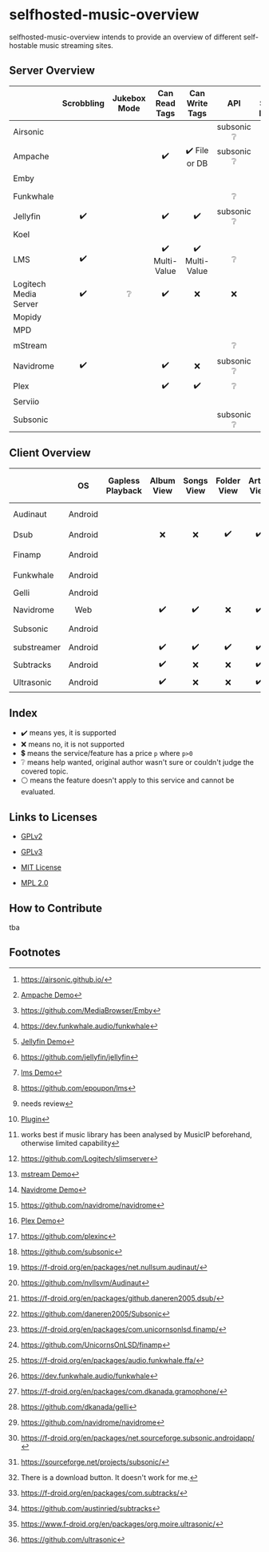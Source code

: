 # selfhosted-music-overview

selfhosted-music-overview intends to provide an overview of different self-hostable music streaming sites.




## Server Overview



|                       |     Scrobbling     |     Jukebox Mode     |         Can Read Tags          |         Can Write Tags         |           API            |            Can Share Music             | Multi-User Support | Multi-Library Support |  Smart Playlists   |  Heart/ Favorites  |   5 Star Rating    |    Replay Gain     |     Transcode      |                  free                  |                Demo                 |              Source Code               |     License     | Reviewed Version |
| --------------------- | :----------------: | :----------------------------: | :----------------------------: | :----------------------: | :------------------------------------: | :----------------: | :-------------------: | :----------------: | :----------------: | :----------------: | :----------------: | :----------------: | :------------------------------------: | :---------------------------------: | :------------------------------------: | :-------------: | :--------------: | :--------------: |
| Airsonic              |                    |                    |                                |                                | subsonic :grey_question: |                                        |                    |                       |                    |                    |                    |                    |                    | :heavy_check_mark: :heavy_dollar_sign: |                                     | :heavy_check_mark: [^github-airsonic]  |      GPLv3      |                  |
| Ampache               |                    |                    |       :heavy_check_mark:       | :heavy_check_mark: File or DB  | subsonic :grey_question: |                                        | :heavy_check_mark: |                       | :heavy_check_mark: | :heavy_check_mark: | :heavy_check_mark: |                    | :heavy_check_mark: |                                        |  :heavy_check_mark: [^ampachedemo]  |                                        |                 |                  |
| Emby                  |                    |                    |                                |                                |                          |                                        |                    |                       |                    |                    |                    |                    |                    |                                        |                                     |   :heavy_check_mark: [^github-emby]    |      GPLv2      |                  |
| Funkwhale             |                    |                    |                                |                                |     :grey_question:      |           :heavy_check_mark:           |                    |                       |                    |                    |                    |                    |                    |                                        |                                     | :heavy_check_mark: [^gitlab-funkwhale] | :grey_question: |                  |
| Jellyfin              | :heavy_check_mark: |  |       :heavy_check_mark:       |       :heavy_check_mark:       | subsonic :grey_question: |           :heavy_check_mark:           | :heavy_check_mark: |  :heavy_check_mark:   |        :x:         | :heavy_check_mark: |        :x:         |        :x:         | :heavy_check_mark: |                                        | :heavy_check_mark: [^jellyfindemo]  |  :heavy_check_mark:[^github-jellyfin]  |      GPLv2      |                  |
| Koel                  |                    |                    |                                |                                |                          |                                        |                    |                       |                    |                    |                    |                    |                    |                                        |                                     |                                        |                 |                  |
| LMS                   | :heavy_check_mark: |  | :heavy_check_mark: Multi-Value | :heavy_check_mark: Multi-Value |     :grey_question:      |                                        | :heavy_check_mark: |                       | :heavy_check_mark: | :heavy_check_mark: |                    |                    |                    |                                        |    :heavy_check_mark: [^lmsdemo]    |    :heavy_check_mark:[^github-lms]     |      GPLv3      |                  |
| Logitech Media Server | :heavy_check_mark: | :grey_question: | :heavy_check_mark: |      :x:       |     :x:      |       :x:       | :heavy_check_mark: :grey_question: [^review1] | :heavy_check_mark: [^logitech-multi] | :heavy_check_mark: [^logitech-comment-playlist] | :heavy_check_mark: | :heavy_check_mark: | :heavy_check_mark: | :heavy_check_mark: | :heavy_check_mark: | :x:  | :heavy_check_mark: [^github-logitech] |  GPLv2  |       8.2        |
| Mopidy                |                    |                    |                                |                                |                          |                                        |                    |                       |                    |                    |                    |                    |                    |                                        |                                     |                                        |                 |                  |
| MPD                   |                    |                    |                                |                                |                          |                                        |                    |                       |                    |                    |                    |                    |                    |                                        |                                     |                                        |                 |                  |
| mStream               |                    |                    |                                |                                |     :grey_question:      |           :heavy_check_mark:           |                    |                       |        :x:         |                    | :heavy_check_mark: | :heavy_check_mark: | :heavy_check_mark: |                                        |  :heavy_check_mark: [^mstreamdemo]  |                                        |                 |                  |
| Navidrome             | :heavy_check_mark: |  |       :heavy_check_mark:       |              :x:               | subsonic :grey_question: |           :heavy_check_mark:           | :heavy_check_mark: |      :x:       |     :x:     | :heavy_check_mark: | :heavy_check_mark: | :heavy_check_mark: | :heavy_check_mark: |                                        | :heavy_check_mark: [^navidromedemo] | :heavy_check_mark:[^github-navidrome]  |      GPLv3      |                  |
| Plex                  |                    |                    |       :heavy_check_mark:       |       :heavy_check_mark:       |     :grey_question:      | :heavy_check_mark: :heavy_dollar_sign: | :heavy_check_mark: |  :heavy_check_mark:   | :heavy_check_mark: | :heavy_check_mark: |                    |                    |                    |                                        |   :heavy_check_mark: [^plexdemo]    |   :heavy_check_mark: [^github-plex]    | :grey_question: |                  |
| Serviio               |                    |                    |                                |                                |                          |                                        |                    |                       |                    |                    |                    |                    |                    |                                        |                                     |                                        |                 |                  |
| Subsonic              |                    |                    |                                |                                | subsonic :grey_question: |                                        |                    |                       |                    |                    |                    |                    |                    |                                        |                                     | :heavy_check_mark: [^github-subsonic]  | :grey_question: |                  |







[^plexdemo]: [Plex Demo](https://app.plex.tv/desktop/#!/)
[^jellyfindemo]: [Jellyfin Demo](https://demo.jellyfin.org/)
[^navidromedemo]: [Navidrome Demo](https://www.navidrome.org/demo/)
[^lmsdemo]: [lms Demo](https://lms.demo.poupon.io/)
[^mstreamdemo]: [mstream Demo](https://demo.mstream.io/?)
[^ampachedemo]: [Ampache Demo](https://ampache.org/demo.html)


[^github-plex]: https://github.com/plexinc
[^github-emby]: https://github.com/MediaBrowser/Emby
[^github-jellyfin]: https://github.com/jellyfin/jellyfin
[^github-navidrome]: https://github.com/navidrome/navidrome
[^github-airsonic]: https://airsonic.github.io/
[^github-subsonic]: https://github.com/subsonic
[^gitlab-funkwhale]: https://dev.funkwhale.audio/funkwhale
[^github-lms]: https://github.com/epoupon/lms

[^website-funkwhale]: https://funkwhale.audio/
[^website-mstream]: https://mstream.io/
[^website-ampache]: https://ampache.org/
[^website-mopidy]: https://docs.mopidy.com/
[^website-koel]: https://koel.dev/
[^website-musicpd]: https://www.musicpd.org/
[^website-serviio]: https://www.serviio.org/
[^website-squeezebox]: https://www.mysqueezebox.com/download

[^website-jellyfin]: https://jellyfin.org


[^review1]: needs review
[^logitech-multi]: [Plugin](https://wiki.slimdevices.com/index.php/Multi_Library_plugin.html) 
[^logitech-comment-playlist]: works best if music library has been analysed by MusicIP beforehand, otherwise limited capability
[^github-logitech]: https://github.com/Logitech/slimserver

## Client Overview

|             |   OS    | Gapless Playback |     Album View     |     Songs View     |    Folder View     |    Artist View     |     Genre View     |    Decade View     |     Year View      |  Playlist Support  |  Most Played Song  | Most Played Album  | Recently Played Song | Recently Played Album | Recently Added Song | Recently Added Album | Frequently Played Album |    Offline Mode    |              Download Music               |      Podcasts      |     Scrobbling     |     Scrobbling     |   Similar Songs    |  Artist Top Songs  |    Shuffle Play    |    Random Album    | Favourites / Starred / Bookmark |      5 Stars       |  Search function   | Chromecast Support |  Android Auto   |        mp3         |        opus        |        flac        |     Dark Mode      |     Themeable      |    Open Source     |        free        | Smart Recommendations |   Video Support    |   Internet Radio   | API  |                 f-droid                 |             Source Code             |     License     | Reviewed Version |
| ----------- | :-----: | :--------------: | :----------------: | :----------------: | :----------------: | :----------------: | :----------------: | :----------------: | :----------------: | :----------------: | :----------------: | :----------------: | :------------------: | :-------------------: | :-----------------: | :------------------: | :---------------------: | :----------------: | :---------------------------------------: | :----------------: | :----------------: | :----------------: | :----------------: | :----------------: | :----------------: | :----------------: | :-----------------------------: | :----------------: | :----------------: | :----------------: | :-------------: | :----------------: | :----------------: | :----------------: | :----------------: | :----------------: | :----------------: | :----------------: | :-------------------: | :----------------: | :----------------: | :--: | :-------------------------------------: | :---------------------------------: | :-------------: | :--------------: |
| Audinaut    | Android |                  |                    |                    |                    |                    |                    |                    |                    |                    |                    |                    |                      |                       |                     |                      |                         |                    |                                           |                    |                    |                    |                    |                    |                    |                    |                                 |                    |                    |                    |                 |                    |                    |                    |                    |                    | :heavy_check_mark: | :heavy_check_mark: |                       |                    |                    |      |  :heavy_check_mark: [^fdroid-audinaut]  |      github [^github-audinaut]      |      GPLv3      |   0.5.1 (202)    |
| Dsub        | Android |                  |        :x:         |        :x:         | :heavy_check_mark: | :heavy_check_mark: | :heavy_check_mark: | :heavy_check_mark: |        :x:         | :heavy_check_mark: |        :x:         |        :x:         |         :x:          |          :x:          | :heavy_check_mark:  |         :x:          |           :x:           | :heavy_check_mark: |            :heavy_check_mark:             | :heavy_check_mark: |        :x:         |        :x:         |        :x:         |        :x:         | :heavy_check_mark: |        :x:         |       :heavy_check_mark:        | :heavy_check_mark: |        :x:         | :heavy_check_mark: | :grey_question: | :heavy_check_mark: | :heavy_check_mark: |  :grey_question:   |        :x:         |        :x:         | :heavy_check_mark: | :heavy_check_mark: |          :x:          | :heavy_check_mark: | :heavy_check_mark: |      |    :heavy_check_mark: [^fdroid-dsub]    |        github [^github-dsub]        |      GPLv3      |      5.5.2       |
| Finamp      | Android |                  |                    |                    |                    |                    |                    |                    |                    |                    |                    |                    |                      |                       |                     |                      |                         | :heavy_check_mark: |            :heavy_check_mark:             |                    |                    |                    |                    |                    |                    |                    |                                 |                    |                    |                    |                 |                    |                    |                    |                    |                    | :heavy_check_mark: | :heavy_check_mark: |                       |                    |                    |      |   :heavy_check_mark: [^fdroid-finamp]   |      github  [^github-finamp]       |     MPL 2.0     |      0.5.1       |
| Funkwhale   | Android |                  |                    |                    |                    |                    |                    |                    |                    |                    |                    |                    |                      |                       |                     |                      |                         |                    |                                           |                    |                    |                    |                    |                    |                    |                    |                                 |                    |                    |                    |                 |                    |                    |                    |                    |                    | :heavy_check_mark: | :heavy_check_mark: |                       |                    |                    |      | :heavy_check_mark: [^fdroid-funkwhale]  |     gitlab [^gitlab-funkwhale]      |       MIT       |      0.1.4       |
| Gelli       | Android |                  |                    |                    |                    |                    |                    |                    |                    |                    |                    |                    |                      |                       |                     |                      |                         |                    |                                           |                    |                    |                    |                    |                    |                    |                    |                                 |                    |                    |                    |                 |                    |                    |                    |                    |                    | :heavy_check_mark: | :heavy_check_mark: |                       |                    |                    |      |   :heavy_check_mark: [^fdroid-gelii]    |       github [^github-gelli]        |      GPLv3      |      1.3.2       |
| Navidrome   |   Web   |                  | :heavy_check_mark: | :heavy_check_mark: |        :x:         | :heavy_check_mark: | :heavy_check_mark: |        :x:         | :heavy_check_mark: | :heavy_check_mark: | :heavy_check_mark: | :heavy_check_mark: |  :heavy_check_mark:  |  :heavy_check_mark:   | :heavy_check_mark:  |  :heavy_check_mark:  |                         |        :x:         |            :heavy_check_mark:             |        :x:         |                    | :heavy_check_mark: |        :x:         |        :x:         | :heavy_check_mark: |                    |       :heavy_check_mark:        |        :x:         | :heavy_check_mark: |                    |                 | :heavy_check_mark: | :heavy_check_mark: | :heavy_check_mark: | :heavy_check_mark: | :heavy_check_mark: | :heavy_check_mark: | :heavy_check_mark: |          :x:          |        :x:         |        :x:         |      |             :white_circle:              |     github [^github-navidrome]      |      GPLv3      |      0.46.0      |
| Subsonic    | Android |                  |                    |                    |                    |                    |                    |                    |                    |                    |                    |                    |                      |                       |                     |                      |                         |                    |                                           |                    |                    |                    |                    |                    |                    |                    |                                 |                    |                    |                    |                 |                    |                    |                    |                    |                    | :heavy_check_mark: | :heavy_check_mark: |                       |                    |                    |      |  :heavy_check_mark: [^fdroid-subsonic]  | sourceforge [^sourceforge-subsonic] |      GPLv3      |     4.4 (59)     |
| substreamer | Android |                  | :heavy_check_mark: | :heavy_check_mark: | :heavy_check_mark: | :heavy_check_mark: | :heavy_check_mark: | :heavy_check_mark: |        :x:         | :heavy_check_mark: |        :x:         |        :x:         |         :x:          |          :x:          |         :x:         |         :x:          |           :x:           | :heavy_check_mark: |            :heavy_check_mark:             | :heavy_check_mark: |        :x:         | :heavy_check_mark: | :heavy_check_mark: | :heavy_check_mark: | :heavy_check_mark: |        :x:         |       :heavy_check_mark:        |        :x:         | :heavy_check_mark: | :heavy_check_mark: | :grey_question: | :heavy_check_mark: | :heavy_check_mark: |  :grey_question:   | :heavy_check_mark: |        :x:         |        :x:         | :heavy_check_mark: |  :heavy_check_mark:   |        :x:         |        :x:         |      |                   :x:                   |                 :x:                 | :grey_question: |      0.5.1       |
| Subtracks   | Android |                  | :heavy_check_mark: |        :x:         |        :x:         | :heavy_check_mark: |        :x:         |        :x:         |        :x:         | :heavy_check_mark: |        :x:         |        :x:         |         :x:          |  :heavy_check_mark:   |         :x:         |         :x:          |   :heavy_check_mark:    |        :x:         | :grey_question:[^help-subtracks-download] |        :x:         | :heavy_check_mark: |        :x:         |        :x:         |        :x:         | :heavy_check_mark: | :heavy_check_mark: |       :heavy_check_mark:        |        :x:         | :heavy_check_mark: |        :x:         |       :x:       | :heavy_check_mark: | :heavy_check_mark: |  :grey_question:   |   :white_circle:   |        :x:         | :heavy_check_mark: | :heavy_check_mark: |          :x:          |        :x:         |        :x:         |      | :heavy_check_mark: [^fdroid-subtracks]  |     github [^github-subtracks]      |      GPLv3      |      1.0.1       |
| Ultrasonic  | Android |                  | :heavy_check_mark: |        :x:         |        :x:         | :heavy_check_mark: |        :x:         |        :x:         | :heavy_check_mark: | :heavy_check_mark: |        :x:         | :heavy_check_mark: |         :x:          |  :heavy_check_mark:   |         :x:         |  :heavy_check_mark:  |                         |        :x:         |            :heavy_check_mark:             |                    |        :x:         | :heavy_check_mark: |                    |                    | :heavy_check_mark: |                    |       :heavy_check_mark:        | :heavy_check_mark: | :heavy_check_mark: |        :x:         |       :x:       | :heavy_check_mark: |                    | :heavy_check_mark: | :heavy_check_mark: |                    | :heavy_check_mark: | :heavy_check_mark: |                       |                    |                    |      | :heavy_check_mark: [^fdroid-ultrasonic] |     github [^github-ultrasonic]     |      GPLv3      |      2.23.1      |

[^fdroid-gelii]: https://f-droid.org/en/packages/com.dkanada.gramophone/
[^github-gelli]: https://github.com/dkanada/gelli
[^fdroid-finamp]: https://f-droid.org/en/packages/com.unicornsonlsd.finamp/
[^github-finamp]: https://github.com/UnicornsOnLSD/finamp
[^fdroid-ultrasonic]: https://www.f-droid.org/en/packages/org.moire.ultrasonic/
[^github-finamp]: https://github.com/UnicornsOnLSD/finamp

[^github-ultrasonic]: https://github.com/ultrasonic
[^gplay-substreamer]: https://play.google.com/store/apps/details?id=com.ghenry22.substream2&hl=en&gl=US
[^gitlab-funkwhale]: https://dev.funkwhale.audio/funkwhale/funkwhale-android
[^fdroid-subtracks]: https://f-droid.org/en/packages/com.subtracks/
[^github-subtracks]: https://github.com/austinried/subtracks
[^fdroid-dsub]: https://f-droid.org/en/packages/github.daneren2005.dsub/
[^github-dsub]: https://github.com/daneren2005/Subsonic
[^fdroid-audinaut]: https://f-droid.org/en/packages/net.nullsum.audinaut/
[^github-audinaut]: https://github.com/nvllsvm/Audinaut
[^fdroid-subsonic]: https://f-droid.org/en/packages/net.sourceforge.subsonic.androidapp/
[^sourceforge-subsonic]: https://sourceforge.net/projects/subsonic/
[^github-navidrome]: https://github.com/navidrome

[^help-subtracks-download]: There is a download button. It doesn't work for me.
[^website-subsonic]: http://www.subsonic.org/pages/index.jsp
[^website-funkwhale]: https://funkwhale.audio/
[^fdroid-funkwhale]: https://f-droid.org/en/packages/audio.funkwhale.ffa/



## Index

- :heavy_check_mark: means yes, it is supported
- :x: means no, it is not supported
- :heavy_dollar_sign: means the service/feature has a price `p` where `p>0` 
- :grey_question: means help wanted, original author wasn't sure or couldn't judge the covered topic.
- :white_circle: means the feature doesn't apply to this service and cannot be evaluated.

## Links to Licenses

- [GPLv2](https://www.gnu.de/documents/gpl-2.0.de.html)

- [GPLv3](https://www.gnu.org/licenses/gpl-3.0.en.html)

- [MIT License](https://mit-license.org/)
- [MPL 2.0](https://www.mozilla.org/en-US/MPL/2.0/)

## How to Contribute

tba

## Footnotes
